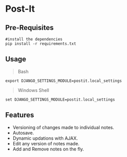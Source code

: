# Post-It
## Pre-Requisites

```
#install the dependencies
pip install -r requirements.txt
```

## Usage

> Bash
```
export DJANGO_SETTINGS_MODULE=postit.local_settings
```
> Windows Shell
```
set DJANGO_SETTINGS_MODULE=postit.local_settings
```


## Features
- Versioning of changes made to individual notes.
- Autosave.
- Dynamic updations with AJAX.
- Edit any version of notes made.
- Add and Remove notes on the fly.
